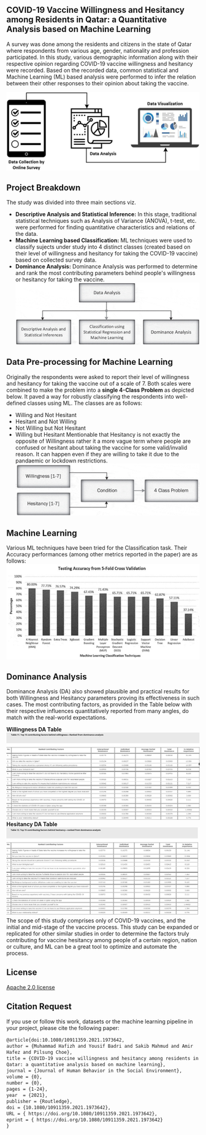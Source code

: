 ## COVID-19 Vaccine Willingness and Hesitancy among Residents in Qatar: a Quantitative Analysis based on Machine Learning
A survey was done among the residents and citizens in the state of Qatar where respondents from various age, gender, nationality and profession participated. In this study, various demographic information along with their respective opinion regarding COVID-19 vaccine willingness and hesitancy were recorded. Based on the recorded data, common statistical and Machine Learning (ML) based analysis were performed to infer the relation between their other responses to their opinion about taking the vaccine.  

![Project Flowchart](https://github.com/Sakib1263/COVID-19-Vaccine-Willingness-and-Hesitancy-among-Residents-in-Qatar/blob/main/Documents/Images/Image%201.jpeg "Project Flowchart")   

## Project Breakdown  
The study was divided into three main sections viz.  
- **Descriptive Analysis and Statistical Inference:** In this stage, traditional statistical techniques such as Analysis of Variance (ANOVA), t-test, etc. were performed for finding quantitative characteristics and relations of the data.  
- **Machine Learning based Classification:** ML techniques were used to classify sujects under study into 4 distinct classes (created based on their level of willingness and hesitancy for taking the COVID-19 vaccine) based on collected survey data.  
- **Dominance Analysis:** Dominance Analysis was performed to determine and rank the most contributing parameters behind people's willingness or hesitancy for taking the vaccine.  
![Project Breakdown](https://github.com/Sakib1263/COVID-19-Vaccine-Willingness-and-Hesitancy-among-Residents-in-Qatar/blob/main/Documents/Images/Image%202.jpeg "Project Sections") 

## Data Pre-processing for Machine Learning  
Originally the respondents were asked to report their level of willingness and hesitancy for taking the vaccine out of a scale of 7. Both scales were combined to make the problem into a **single 4-Class Problem** as depicted below. It paved a way for robustly classifying the respondents into well-defined classes using ML. The classes are as follows:  
- Willing and Not Hesitant
- Hesitant and Not Willing
- Not Willing but Not Hesitant
- Willing but Hesitant
Mentionable that Hesitancy is not exactly the opposite of Willingness rather it a more vague term where people are confused or hesitant about taking the vaccine for some valid/invalid reason. It can happen even if they are willing to take it due to the pandaemic or lockdown restrictions.  
![Creating 4Class Problem](https://github.com/Sakib1263/COVID-19-Vaccine-Willingness-and-Hesitancy-among-Residents-in-Qatar/blob/main/Documents/Images/Image%204.jpeg "Creating 4Class Problem")  

## Machine Learning  
Various ML techniques have been tried for the Classification task. Their Accuracy performances (among other metrics reported in the paper) are as follows:  
![ML Accuracy](https://github.com/Sakib1263/COVID-19-Vaccine-Willingness-and-Hesitancy-among-Residents-in-Qatar/blob/main/Documents/Images/Image%205.png "ML Accuracy")  

## Dominance Analysis
Dominance Analysis (DA) also showed plausible and practical results for both Willingness and Hesitancy parameters proving its effectiveness in such cases. The most contributing factors, as provided in the Table below with their respective influences quantitatively reported from many angles, do match with the real-world expectations.

**Willingness DA Table**  
![DA for Willingness](https://github.com/Sakib1263/COVID-19-Vaccine-Willingness-and-Hesitancy-among-Residents-in-Qatar/blob/main/Documents/Images/Image%206.png "DA for Willingness")   
**Hesitancy DA Table**  
![DA for Hesitancy](https://github.com/Sakib1263/COVID-19-Vaccine-Willingness-and-Hesitancy-among-Residents-in-Qatar/blob/main/Documents/Images/Image%207.png "DA for Hesitancy")   
The scope of this study comprises only of COVID-19 vaccines, and the initial and mid-stage of the vaccine process. This study can be expanded or replicated for other similar studies in order to determine the factors truly contributing for vaccine hesitancy among people of a certain region, nation or culture, and ML can be a great tool to optimize and automate the process.  

## License   
[Apache 2.0 license](https://github.com/Sakib1263/COVID-19-Vaccine-Willingness-and-Hesitancy-among-Residents-in-Qatar/blob/main/LICENSE)  

## Citation Request

If you use or follow this work, datasets or the machine learning pipeline in your project, please cite the following paper:  
```
@article{doi:10.1080/10911359.2021.1973642,
author = {Muhammad Hafizh and Yousif Badri and Sakib Mahmud and Amir Hafez and Pilsung Choe},
title = {COVID-19 vaccine willingness and hesitancy among residents in Qatar: a quantitative analysis based on machine learning},
journal = {Journal of Human Behavior in the Social Environment},
volume = {0},
number = {0},
pages = {1-24},
year  = {2021},
publisher = {Routledge},
doi = {10.1080/10911359.2021.1973642},
URL = { https://doi.org/10.1080/10911359.2021.1973642},
eprint = { https://doi.org/10.1080/10911359.2021.1973642}
}
```
